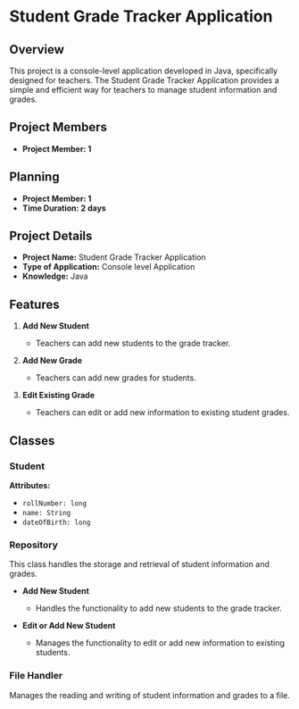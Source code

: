 # Student Grade Tracker Application

## Overview

This project is a console-level application developed in Java, specifically designed for teachers. The Student Grade Tracker Application provides a simple and efficient way for teachers to manage student information and grades.

## Project Members

- **Project Member: 1**

## Planning

- **Project Member: 1**
- **Time Duration: 2 days**

## Project Details

- **Project Name:** Student Grade Tracker Application
- **Type of Application:** Console level Application
- **Knowledge:** Java

## Features

1. **Add New Student**
   - Teachers can add new students to the grade tracker.

2. **Add New Grade**
   - Teachers can add new grades for students.

3. **Edit Existing Grade**
   - Teachers can edit or add new information to existing student grades.

## Classes

### Student

**Attributes:**
- `rollNumber: long`
- `name: String`
- `dateOfBirth: long`

### Repository

This class handles the storage and retrieval of student information and grades.

- **Add New Student**
  - Handles the functionality to add new students to the grade tracker.

- **Edit or Add New Student**
  - Manages the functionality to edit or add new information to existing students.

### File Handler

Manages the reading and writing of student information and grades to a file.
